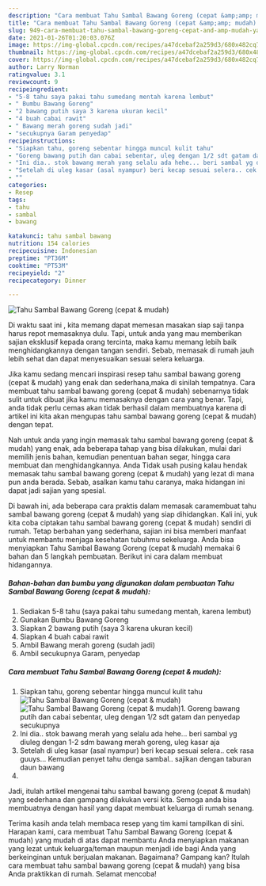 ```yaml
---
description: "Cara membuat Tahu Sambal Bawang Goreng (cepat &amp;amp; mudah) yang nikmat Untuk Jualan"
title: "Cara membuat Tahu Sambal Bawang Goreng (cepat &amp;amp; mudah) yang nikmat Untuk Jualan"
slug: 949-cara-membuat-tahu-sambal-bawang-goreng-cepat-and-amp-mudah-yang-nikmat-untuk-jualan
date: 2021-01-26T01:20:03.076Z
image: https://img-global.cpcdn.com/recipes/a47dcebaf2a259d3/680x482cq70/tahu-sambal-bawang-goreng-cepat-mudah-foto-resep-utama.jpg
thumbnail: https://img-global.cpcdn.com/recipes/a47dcebaf2a259d3/680x482cq70/tahu-sambal-bawang-goreng-cepat-mudah-foto-resep-utama.jpg
cover: https://img-global.cpcdn.com/recipes/a47dcebaf2a259d3/680x482cq70/tahu-sambal-bawang-goreng-cepat-mudah-foto-resep-utama.jpg
author: Larry Norman
ratingvalue: 3.1
reviewcount: 9
recipeingredient:
- "5-8 tahu saya pakai tahu sumedang mentah karena lembut"
- " Bumbu Bawang Goreng"
- "2 bawang putih saya 3 karena ukuran kecil"
- "4 buah cabai rawit"
- " Bawang merah goreng sudah jadi"
- "secukupnya Garam penyedap"
recipeinstructions:
- "Siapkan tahu, goreng sebentar hingga muncul kulit tahu"
- "Goreng bawang putih dan cabai sebentar, uleg dengan 1/2 sdt gatam dan penyedap secukupnya"
- "Ini dia.. stok bawang merah yang selalu ada hehe... beri sambal yg diuleg dengan 1-2 sdm bawang merah goreng, uleg kasar aja"
- "Setelah di uleg kasar (asal nyampur) beri kecap sesuai selera.. cek rasa guuys... Kemudian penyet tahu denga sambal.. sajikan dengan taburan daun bawang"
- ""
categories:
- Resep
tags:
- tahu
- sambal
- bawang

katakunci: tahu sambal bawang 
nutrition: 154 calories
recipecuisine: Indonesian
preptime: "PT36M"
cooktime: "PT53M"
recipeyield: "2"
recipecategory: Dinner

---
```



![Tahu Sambal Bawang Goreng (cepat &amp; mudah)](https://img-global.cpcdn.com/recipes/a47dcebaf2a259d3/680x482cq70/tahu-sambal-bawang-goreng-cepat-mudah-foto-resep-utama.jpg)

Di waktu  saat ini , kita memang dapat memesan masakan siap saji tanpa harus repot memasaknya dulu. Tapi, untuk anda yang mau memberikan sajian eksklusif kepada orang tercinta, maka kamu memang lebih baik menghidangkannya dengan tangan sendiri. Sebab, memasak di rumah jauh lebih sehat dan dapat menyesuaikan sesuai selera keluarga.

Jika kamu sedang mencari inspirasi resep tahu sambal bawang goreng (cepat &amp; mudah) yang enak dan sederhana,maka di sinilah tempatnya. Cara membuat tahu sambal bawang goreng (cepat &amp; mudah)  sebenarnya tidak sulit untuk dibuat jika kamu memasaknya dengan cara yang benar. Tapi, anda tidak perlu cemas akan tidak berhasil dalam membuatnya 
karena di artikel ini kita akan mengupas tahu sambal bawang goreng (cepat &amp; mudah) dengan tepat.  



Nah untuk anda yang ingin memasak tahu sambal bawang goreng (cepat &amp; mudah) yang enak, ada beberapa tahap yang bisa dilakukan, mulai dari memilih jenis bahan, kemudian penentuan bahan segar, hingga cara membuat dan menghidangkannya. Anda Tidak usah pusing kalau hendak memasak tahu sambal bawang goreng (cepat &amp; mudah) yang lezat di mana pun anda berada. Sebab, asalkan kamu  tahu caranya, maka hidangan ini dapat jadi sajian yang spesial.

Di bawah ini, ada beberapa cara praktis  dalam memasak caramembuat tahu sambal bawang goreng (cepat &amp; mudah) yang siap dihidangkan. Kali ini, yuk kita coba ciptakan tahu sambal bawang goreng (cepat &amp; mudah) sendiri di rumah. Tetap berbahan yang sederhana, sajian ini bisa memberi manfaat untuk membantu menjaga kesehatan tubuhmu sekeluarga. Anda bisa menyiapkan Tahu Sambal Bawang Goreng (cepat &amp; mudah) memakai 6 bahan dan 5 langkah pembuatan. Berikut ini cara dalam membuat hidangannya.

<!--inarticleads1-->

##### Bahan-bahan dan bumbu yang digunakan dalam pembuatan Tahu Sambal Bawang Goreng (cepat &amp; mudah):

1. Sediakan 5-8 tahu (saya pakai tahu sumedang mentah, karena lembut)
1. Gunakan  Bumbu Bawang Goreng
1. Siapkan 2 bawang putih (saya 3 karena ukuran kecil)
1. Siapkan 4 buah cabai rawit
1. Ambil  Bawang merah goreng (sudah jadi)
1. Ambil secukupnya Garam, penyedap




<!--inarticleads2-->

##### Cara membuat Tahu Sambal Bawang Goreng (cepat &amp; mudah):

1. Siapkan tahu, goreng sebentar hingga muncul kulit tahu
<img src="https://img-global.cpcdn.com/steps/9d652cd5a9766a82/160x128cq70/tahu-sambal-bawang-goreng-cepat-mudah-langkah-memasak-1-foto.jpg" alt="Tahu Sambal Bawang Goreng (cepat &amp; mudah)"><img src="https://img-global.cpcdn.com/steps/02638b32eea4b15a/160x128cq70/tahu-sambal-bawang-goreng-cepat-mudah-langkah-memasak-1-foto.jpg" alt="Tahu Sambal Bawang Goreng (cepat &amp; mudah)">1. Goreng bawang putih dan cabai sebentar, uleg dengan 1/2 sdt gatam dan penyedap secukupnya
1. Ini dia.. stok bawang merah yang selalu ada hehe... beri sambal yg diuleg dengan 1-2 sdm bawang merah goreng, uleg kasar aja
1. Setelah di uleg kasar (asal nyampur) beri kecap sesuai selera.. cek rasa guuys... Kemudian penyet tahu denga sambal.. sajikan dengan taburan daun bawang
1. 




Jadi, itulah artikel mengenai  tahu sambal bawang goreng (cepat &amp; mudah)  yang sederhana dan gampang dilakukan versi kita. Semoga anda bisa membuatnya dengan hasil yang dapat membuat keluarga di rumah senang. 

Terima kasih anda telah membaca resep yang tim kami tampilkan di sini. Harapan kami, cara membuat  Tahu Sambal Bawang Goreng (cepat &amp; mudah) yang mudah di atas dapat membantu Anda menyiapkan makanan yang lezat untuk keluarga/teman maupun menjadi ide bagi Anda yang berkeinginan untuk berjualan makanan. Bagaimana? Gampang kan? Itulah cara membuat tahu sambal bawang goreng (cepat &amp; mudah) yang bisa Anda praktikkan di rumah. Selamat mencoba!

